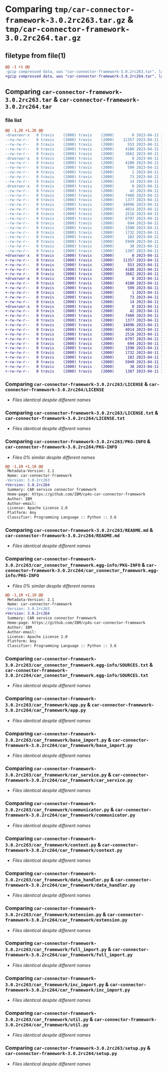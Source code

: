 # Comparing `tmp/car-connector-framework-3.0.2rc263.tar.gz` & `tmp/car-connector-framework-3.0.2rc264.tar.gz`

## filetype from file(1)

```diff
@@ -1 +1 @@
-gzip compressed data, was "car-connector-framework-3.0.2rc263.tar", last modified: Tue Apr 11 16:35:57 2023, max compression
+gzip compressed data, was "car-connector-framework-3.0.2rc264.tar", last modified: Tue Apr 11 16:36:08 2023, max compression
```

## Comparing `car-connector-framework-3.0.2rc263.tar` & `car-connector-framework-3.0.2rc264.tar`

### file list

```diff
@@ -1,26 +1,26 @@
-drwxrwxr-x   0 travis    (2000) travis    (2000)        0 2023-04-11 16:35:57.144556 car-connector-framework-3.0.2rc263/
--rw-rw-r--   0 travis    (2000) travis    (2000)    11357 2023-04-11 16:35:42.000000 car-connector-framework-3.0.2rc263/LICENSE
--rw-rw-r--   0 travis    (2000) travis    (2000)      553 2023-04-11 16:35:42.000000 car-connector-framework-3.0.2rc263/LICENSE.txt
--rw-rw-r--   0 travis    (2000) travis    (2000)     4180 2023-04-11 16:35:57.144556 car-connector-framework-3.0.2rc263/PKG-INFO
--rw-rw-r--   0 travis    (2000) travis    (2000)     3662 2023-04-11 16:35:42.000000 car-connector-framework-3.0.2rc263/README.md
-drwxrwxr-x   0 travis    (2000) travis    (2000)        0 2023-04-11 16:35:57.140555 car-connector-framework-3.0.2rc263/car_connector_framework.egg-info/
--rw-rw-r--   0 travis    (2000) travis    (2000)     4180 2023-04-11 16:35:56.000000 car-connector-framework-3.0.2rc263/car_connector_framework.egg-info/PKG-INFO
--rw-rw-r--   0 travis    (2000) travis    (2000)      599 2023-04-11 16:35:57.000000 car-connector-framework-3.0.2rc263/car_connector_framework.egg-info/SOURCES.txt
--rw-rw-r--   0 travis    (2000) travis    (2000)        1 2023-04-11 16:35:56.000000 car-connector-framework-3.0.2rc263/car_connector_framework.egg-info/dependency_links.txt
--rw-rw-r--   0 travis    (2000) travis    (2000)       73 2023-04-11 16:35:56.000000 car-connector-framework-3.0.2rc263/car_connector_framework.egg-info/requires.txt
--rw-rw-r--   0 travis    (2000) travis    (2000)       14 2023-04-11 16:35:56.000000 car-connector-framework-3.0.2rc263/car_connector_framework.egg-info/top_level.txt
-drwxrwxr-x   0 travis    (2000) travis    (2000)        0 2023-04-11 16:35:57.140555 car-connector-framework-3.0.2rc263/car_framework/
--rw-rw-r--   0 travis    (2000) travis    (2000)       42 2023-04-11 16:35:42.000000 car-connector-framework-3.0.2rc263/car_framework/__init__.py
--rw-rw-r--   0 travis    (2000) travis    (2000)     7460 2023-04-11 16:35:42.000000 car-connector-framework-3.0.2rc263/car_framework/app.py
--rw-rw-r--   0 travis    (2000) travis    (2000)     1377 2023-04-11 16:35:42.000000 car-connector-framework-3.0.2rc263/car_framework/base_import.py
--rw-rw-r--   0 travis    (2000) travis    (2000)    14096 2023-04-11 16:35:42.000000 car-connector-framework-3.0.2rc263/car_framework/car_service.py
--rw-rw-r--   0 travis    (2000) travis    (2000)     4014 2023-04-11 16:35:42.000000 car-connector-framework-3.0.2rc263/car_framework/communicator.py
--rw-rw-r--   0 travis    (2000) travis    (2000)     2516 2023-04-11 16:35:42.000000 car-connector-framework-3.0.2rc263/car_framework/context.py
--rw-rw-r--   0 travis    (2000) travis    (2000)     6797 2023-04-11 16:35:42.000000 car-connector-framework-3.0.2rc263/car_framework/data_handler.py
--rw-rw-r--   0 travis    (2000) travis    (2000)      694 2023-04-11 16:35:42.000000 car-connector-framework-3.0.2rc263/car_framework/extension.py
--rw-rw-r--   0 travis    (2000) travis    (2000)     1590 2023-04-11 16:35:42.000000 car-connector-framework-3.0.2rc263/car_framework/full_import.py
--rw-rw-r--   0 travis    (2000) travis    (2000)     1732 2023-04-11 16:35:42.000000 car-connector-framework-3.0.2rc263/car_framework/inc_import.py
--rw-rw-r--   0 travis    (2000) travis    (2000)      182 2023-04-11 16:35:42.000000 car-connector-framework-3.0.2rc263/car_framework/server_access.py
--rw-rw-r--   0 travis    (2000) travis    (2000)     5949 2023-04-11 16:35:42.000000 car-connector-framework-3.0.2rc263/car_framework/util.py
--rw-rw-r--   0 travis    (2000) travis    (2000)       38 2023-04-11 16:35:57.144556 car-connector-framework-3.0.2rc263/setup.cfg
--rw-rw-r--   0 travis    (2000) travis    (2000)     1387 2023-04-11 16:35:42.000000 car-connector-framework-3.0.2rc263/setup.py
+drwxrwxr-x   0 travis    (2000) travis    (2000)        0 2023-04-11 16:36:08.734852 car-connector-framework-3.0.2rc264/
+-rw-rw-r--   0 travis    (2000) travis    (2000)    11357 2023-04-11 16:35:53.000000 car-connector-framework-3.0.2rc264/LICENSE
+-rw-rw-r--   0 travis    (2000) travis    (2000)      553 2023-04-11 16:35:53.000000 car-connector-framework-3.0.2rc264/LICENSE.txt
+-rw-rw-r--   0 travis    (2000) travis    (2000)     4180 2023-04-11 16:36:08.734852 car-connector-framework-3.0.2rc264/PKG-INFO
+-rw-rw-r--   0 travis    (2000) travis    (2000)     3662 2023-04-11 16:35:53.000000 car-connector-framework-3.0.2rc264/README.md
+drwxrwxr-x   0 travis    (2000) travis    (2000)        0 2023-04-11 16:36:08.730850 car-connector-framework-3.0.2rc264/car_connector_framework.egg-info/
+-rw-rw-r--   0 travis    (2000) travis    (2000)     4180 2023-04-11 16:36:08.000000 car-connector-framework-3.0.2rc264/car_connector_framework.egg-info/PKG-INFO
+-rw-rw-r--   0 travis    (2000) travis    (2000)      599 2023-04-11 16:36:08.000000 car-connector-framework-3.0.2rc264/car_connector_framework.egg-info/SOURCES.txt
+-rw-rw-r--   0 travis    (2000) travis    (2000)        1 2023-04-11 16:36:08.000000 car-connector-framework-3.0.2rc264/car_connector_framework.egg-info/dependency_links.txt
+-rw-rw-r--   0 travis    (2000) travis    (2000)       73 2023-04-11 16:36:08.000000 car-connector-framework-3.0.2rc264/car_connector_framework.egg-info/requires.txt
+-rw-rw-r--   0 travis    (2000) travis    (2000)       14 2023-04-11 16:36:08.000000 car-connector-framework-3.0.2rc264/car_connector_framework.egg-info/top_level.txt
+drwxrwxr-x   0 travis    (2000) travis    (2000)        0 2023-04-11 16:36:08.734852 car-connector-framework-3.0.2rc264/car_framework/
+-rw-rw-r--   0 travis    (2000) travis    (2000)       42 2023-04-11 16:35:53.000000 car-connector-framework-3.0.2rc264/car_framework/__init__.py
+-rw-rw-r--   0 travis    (2000) travis    (2000)     7460 2023-04-11 16:35:53.000000 car-connector-framework-3.0.2rc264/car_framework/app.py
+-rw-rw-r--   0 travis    (2000) travis    (2000)     1377 2023-04-11 16:35:53.000000 car-connector-framework-3.0.2rc264/car_framework/base_import.py
+-rw-rw-r--   0 travis    (2000) travis    (2000)    14096 2023-04-11 16:35:53.000000 car-connector-framework-3.0.2rc264/car_framework/car_service.py
+-rw-rw-r--   0 travis    (2000) travis    (2000)     4014 2023-04-11 16:35:53.000000 car-connector-framework-3.0.2rc264/car_framework/communicator.py
+-rw-rw-r--   0 travis    (2000) travis    (2000)     2516 2023-04-11 16:35:53.000000 car-connector-framework-3.0.2rc264/car_framework/context.py
+-rw-rw-r--   0 travis    (2000) travis    (2000)     6797 2023-04-11 16:35:53.000000 car-connector-framework-3.0.2rc264/car_framework/data_handler.py
+-rw-rw-r--   0 travis    (2000) travis    (2000)      694 2023-04-11 16:35:53.000000 car-connector-framework-3.0.2rc264/car_framework/extension.py
+-rw-rw-r--   0 travis    (2000) travis    (2000)     1590 2023-04-11 16:35:53.000000 car-connector-framework-3.0.2rc264/car_framework/full_import.py
+-rw-rw-r--   0 travis    (2000) travis    (2000)     1732 2023-04-11 16:35:53.000000 car-connector-framework-3.0.2rc264/car_framework/inc_import.py
+-rw-rw-r--   0 travis    (2000) travis    (2000)      182 2023-04-11 16:35:53.000000 car-connector-framework-3.0.2rc264/car_framework/server_access.py
+-rw-rw-r--   0 travis    (2000) travis    (2000)     5949 2023-04-11 16:35:53.000000 car-connector-framework-3.0.2rc264/car_framework/util.py
+-rw-rw-r--   0 travis    (2000) travis    (2000)       38 2023-04-11 16:36:08.734852 car-connector-framework-3.0.2rc264/setup.cfg
+-rw-rw-r--   0 travis    (2000) travis    (2000)     1387 2023-04-11 16:35:53.000000 car-connector-framework-3.0.2rc264/setup.py
```

### Comparing `car-connector-framework-3.0.2rc263/LICENSE` & `car-connector-framework-3.0.2rc264/LICENSE`

 * *Files identical despite different names*

### Comparing `car-connector-framework-3.0.2rc263/LICENSE.txt` & `car-connector-framework-3.0.2rc264/LICENSE.txt`

 * *Files identical despite different names*

### Comparing `car-connector-framework-3.0.2rc263/PKG-INFO` & `car-connector-framework-3.0.2rc264/PKG-INFO`

 * *Files 0% similar despite different names*

```diff
@@ -1,10 +1,10 @@
 Metadata-Version: 2.1
 Name: car-connector-framework
-Version: 3.0.2rc263
+Version: 3.0.2rc264
 Summary: CAR service connector framework
 Home-page: https://github.com/IBM/cp4s-car-connector-framework
 Author: IBM
 Author-email: 
 License: Apache License 2.0
 Platform: Any
 Classifier: Programming Language :: Python :: 3.6
```

### Comparing `car-connector-framework-3.0.2rc263/README.md` & `car-connector-framework-3.0.2rc264/README.md`

 * *Files identical despite different names*

### Comparing `car-connector-framework-3.0.2rc263/car_connector_framework.egg-info/PKG-INFO` & `car-connector-framework-3.0.2rc264/car_connector_framework.egg-info/PKG-INFO`

 * *Files 0% similar despite different names*

```diff
@@ -1,10 +1,10 @@
 Metadata-Version: 2.1
 Name: car-connector-framework
-Version: 3.0.2rc263
+Version: 3.0.2rc264
 Summary: CAR service connector framework
 Home-page: https://github.com/IBM/cp4s-car-connector-framework
 Author: IBM
 Author-email: 
 License: Apache License 2.0
 Platform: Any
 Classifier: Programming Language :: Python :: 3.6
```

### Comparing `car-connector-framework-3.0.2rc263/car_connector_framework.egg-info/SOURCES.txt` & `car-connector-framework-3.0.2rc264/car_connector_framework.egg-info/SOURCES.txt`

 * *Files identical despite different names*

### Comparing `car-connector-framework-3.0.2rc263/car_framework/app.py` & `car-connector-framework-3.0.2rc264/car_framework/app.py`

 * *Files identical despite different names*

### Comparing `car-connector-framework-3.0.2rc263/car_framework/base_import.py` & `car-connector-framework-3.0.2rc264/car_framework/base_import.py`

 * *Files identical despite different names*

### Comparing `car-connector-framework-3.0.2rc263/car_framework/car_service.py` & `car-connector-framework-3.0.2rc264/car_framework/car_service.py`

 * *Files identical despite different names*

### Comparing `car-connector-framework-3.0.2rc263/car_framework/communicator.py` & `car-connector-framework-3.0.2rc264/car_framework/communicator.py`

 * *Files identical despite different names*

### Comparing `car-connector-framework-3.0.2rc263/car_framework/context.py` & `car-connector-framework-3.0.2rc264/car_framework/context.py`

 * *Files identical despite different names*

### Comparing `car-connector-framework-3.0.2rc263/car_framework/data_handler.py` & `car-connector-framework-3.0.2rc264/car_framework/data_handler.py`

 * *Files identical despite different names*

### Comparing `car-connector-framework-3.0.2rc263/car_framework/extension.py` & `car-connector-framework-3.0.2rc264/car_framework/extension.py`

 * *Files identical despite different names*

### Comparing `car-connector-framework-3.0.2rc263/car_framework/full_import.py` & `car-connector-framework-3.0.2rc264/car_framework/full_import.py`

 * *Files identical despite different names*

### Comparing `car-connector-framework-3.0.2rc263/car_framework/inc_import.py` & `car-connector-framework-3.0.2rc264/car_framework/inc_import.py`

 * *Files identical despite different names*

### Comparing `car-connector-framework-3.0.2rc263/car_framework/util.py` & `car-connector-framework-3.0.2rc264/car_framework/util.py`

 * *Files identical despite different names*

### Comparing `car-connector-framework-3.0.2rc263/setup.py` & `car-connector-framework-3.0.2rc264/setup.py`

 * *Files identical despite different names*

